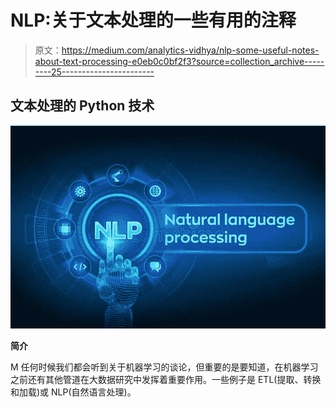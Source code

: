 # NLP:关于文本处理的一些有用的注释

> 原文：<https://medium.com/analytics-vidhya/nlp-some-useful-notes-about-text-processing-e0eb0c0bf2f3?source=collection_archive---------25----------------------->

## 文本处理的 Python 技术

![](img/f9fd6d95befd1499bbb6c5ce98e5f7ad.png)

**简介**

M 任何时候我们都会听到关于机器学习的谈论，但重要的是要知道，在机器学习之前还有其他管道在大数据研究中发挥着重要作用。一些例子是 ETL(提取、转换和加载)或 NLP(自然语言处理)。